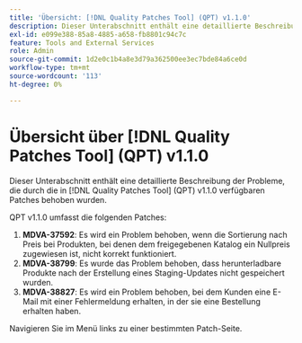 ```yaml
---
title: 'Übersicht: [!DNL Quality Patches Tool] (QPT) v1.1.0'
description: Dieser Unterabschnitt enthält eine detaillierte Beschreibung der Probleme, die durch die in Version 1.1.0  [!DNL Quality Patches Tool]  Patches behoben wurden.
exl-id: e099e388-85a8-4885-a658-fb8801c94c7c
feature: Tools and External Services
role: Admin
source-git-commit: 1d2e0c1b4a8e3d79a362500ee3ec7bde84a6ce0d
workflow-type: tm+mt
source-wordcount: '113'
ht-degree: 0%

---
```


# Übersicht über [!DNL Quality Patches Tool] (QPT) v1.1.0

Dieser Unterabschnitt enthält eine detaillierte Beschreibung der Probleme, die durch die in [!DNL Quality Patches Tool] (QPT) v1.1.0 verfügbaren Patches behoben wurden.

QPT v1.1.0 umfasst die folgenden Patches:

1. **MDVA-37592**: Es wird ein Problem behoben, wenn die Sortierung nach Preis bei Produkten, bei denen dem freigegebenen Katalog ein Nullpreis zugewiesen ist, nicht korrekt funktioniert.
1. **MDVA-38799**: Es wurde das Problem behoben, dass herunterladbare Produkte nach der Erstellung eines Staging-Updates nicht gespeichert wurden.
1. **MDVA-38827**: Es wird ein Problem behoben, bei dem Kunden eine E-Mail mit einer Fehlermeldung erhalten, in der sie eine Bestellung erhalten haben.

Navigieren Sie im Menü links zu einer bestimmten Patch-Seite.
